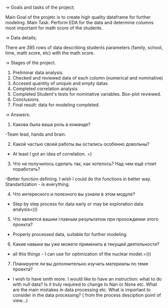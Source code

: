 → Goals and tasks of the project;

Main Goal of the projetc is to create high quality dataframe for further modeling.
Main Task: Perform EDA for the data and determine columns most important for math score of the students.  


→ Data details;

There are 395 rows of data describing students parameters (family, school, time, math score, etc) with the math score. 

→ Stages of the project.

1) Preliminar data analysis.
2) Checked and reviewed data of each colomn (numerical and nominative)
3) Accesed quantity of uniquie and empty datas
4) Completed correlation analysis
5) Completed Student's tests for nominative variables. Box-plot reviewed.
6) Conclusions
7) Final result: data for modeling completed.

→ Answers:

1. Какова была ваша роль в команде?

-Team lead, hands and brain. 

2. Какой частью своей работы вы остались особенно довольны?

- At least I got an idea of correlation. =) 

3. Что не получилось сделать так, как хотелось? Над чем ещё стоит поработать?

-Better function defining. I wish I could do the functions in better way. Standartization - is everything.

4. Что интересного и полезного вы узнали в этом модуле?

- Step by step process for data early or may be exploration data analysis=)))

5. Что является вашим главным результатом при прохождении этого проекта?

 - Properly processed data, suitable for further modeling.

6. Какие навыки вы уже можете применить в текущей деятельности?

- all this things - I can use for optimization of the nuclear model.=)))

7. Планируете ли вы дополнительно изучать материалы по теме проекта?

- I wish to have smth more. I would like to have an instruction: what to do with null data? Is it truly required to change to Nan or None etc. What are the main mistakes in data processing etc. What is important to consider in the data processing? ( from the process desciption point of view...)